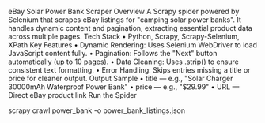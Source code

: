  eBay Solar Power Bank Scraper
 Overview
A Scrapy spider powered by Selenium that scrapes eBay listings for "camping solar power banks". It handles dynamic content and pagination, extracting essential product data across multiple pages.
 Tech Stack
•	Python, Scrapy, Scrapy-Selenium, XPath
 Key Features
•	Dynamic Rendering: Uses Selenium WebDriver to load JavaScript content fully.
•	Pagination: Follows the "Next" button automatically (up to 10 pages).
•	Data Cleaning: Uses .strip() to ensure consistent text formatting.
•	Error Handling: Skips entries missing a title or price for cleaner output.
 Output Sample
•	title — e.g., "Solar Charger 30000mAh Waterproof Power Bank"
•	price — e.g., "$29.99"
•	URL — Direct eBay product link
 Run the Spider

scrapy crawl power_bank -o power_bank_listings.json



